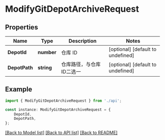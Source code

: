 # ModifyGitDepotArchiveRequest


## Properties

Name | Type | Description | Notes
------------ | ------------- | ------------- | -------------
**DepotId** | **number** | 仓库 ID | [optional] [default to undefined]
**DepotPath** | **string** | 仓库路径，与仓库ID二选一 | [optional] [default to undefined]

## Example

```typescript
import { ModifyGitDepotArchiveRequest } from './api';

const instance: ModifyGitDepotArchiveRequest = {
    DepotId,
    DepotPath,
};
```

[[Back to Model list]](../README.md#documentation-for-models) [[Back to API list]](../README.md#documentation-for-api-endpoints) [[Back to README]](../README.md)
